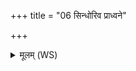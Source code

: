 +++
title = "06 सिन्धोरिव प्राध्वने"

+++
<details><summary>मूलम् (WS)</summary>

सिन्धोरिव प्राध्वने शूघनासो वातः प्रमीयः पतयन्ति यह्वाः ।  
घृतस्य धारा अरुषो न वाजी काष्ठा भिन्दन्नूर्मिभिः पिन्वमानः ॥ ७ ॥
</details>